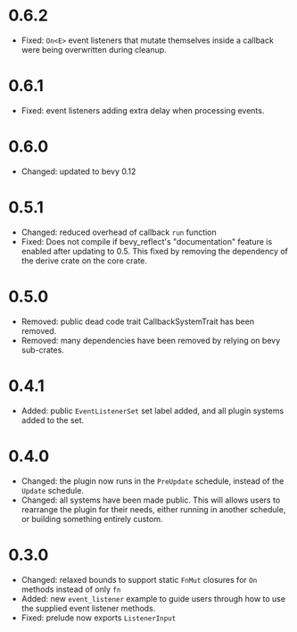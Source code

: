# 0.6.2

- Fixed: `On<E>` event listeners that mutate themselves inside a callback were being overwritten
  during cleanup.

# 0.6.1

- Fixed: event listeners adding extra delay when processing events.

# 0.6.0

- Changed: updated to bevy 0.12

# 0.5.1

- Changed: reduced overhead of callback `run` function
- Fixed: Does not compile if bevy_reflect's "documentation" feature is enabled after updating to
  0.5. This fixed by removing the dependency of the derive crate on the core crate.

# 0.5.0

- Removed: public dead code trait CallbackSystemTrait has been removed.
- Removed: many dependencies have been removed by relying on bevy sub-crates.

# 0.4.1

- Added: public `EventListenerSet` set label added, and all plugin systems added to the set.

# 0.4.0

- Changed: the plugin now runs in the `PreUpdate` schedule, instead of the `Update` schedule.
- Changed: all systems have been made public. This will allows users to rearrange the plugin for
  their needs, either running in another schedule, or building something entirely custom.

# 0.3.0

- Changed: relaxed bounds to support static `FnMut` closures for `On` methods instead of only `fn`
- Added: new `event_listener` example to guide users through how to use the supplied event listener
  methods.
- Fixed: prelude now exports `ListenerInput`
